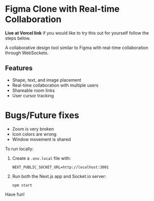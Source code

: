 

# Figma Clone with Real-time Collaboration

**Live at Vercel link**
if you would like to try this out for yourself follow the steps below.

A collaborative design tool similar to Figma with real-time collaboration through WebSockets.

## Features

- Shape, text, and image placement
- Real-time collaboration with multiple users
- Shareable room links
- User cursor tracking

# Bugs/Future fixes

- Zoom is very broken
- Icon colors are wrong
- Window movement is shared

To run locally:

1. Create a `.env.local` file with:
   ```
   NEXT_PUBLIC_SOCKET_URL=http://localhost:3001
   ```

2. Run both the Next.js app and Socket.io server:
   ```
   npm start
   ```
Have fun!


